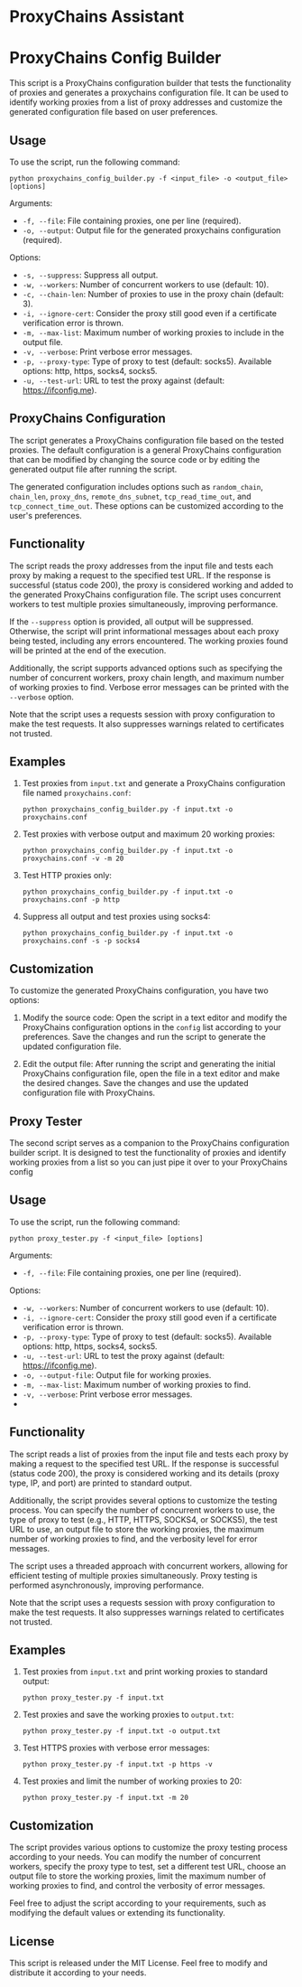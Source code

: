 # ProxyChains Assistant

ProxyChains Config Builder
==========================

This script is a ProxyChains configuration builder that tests the functionality of proxies and generates a proxychains configuration file. It can be used to identify working proxies from a list of proxy addresses and customize the generated configuration file based on user preferences.

Usage
-----
To use the script, run the following command:

```
python proxychains_config_builder.py -f <input_file> -o <output_file> [options]
```


Arguments:
- `-f, --file`: File containing proxies, one per line (required).
- `-o, --output`: Output file for the generated proxychains configuration (required).

Options:
- `-s, --suppress`: Suppress all output.
- `-w, --workers`: Number of concurrent workers to use (default: 10).
- `-c, --chain-len`: Number of proxies to use in the proxy chain (default: 3).
- `-i, --ignore-cert`: Consider the proxy still good even if a certificate verification error is thrown.
- `-m, --max-list`: Maximum number of working proxies to include in the output file.
- `-v, --verbose`: Print verbose error messages.
- `-p, --proxy-type`: Type of proxy to test (default: socks5). Available options: http, https, socks4, socks5.
- `-u, --test-url`: URL to test the proxy against (default: https://ifconfig.me).

ProxyChains Configuration
-------------------------
The script generates a ProxyChains configuration file based on the tested proxies. The default configuration is a general ProxyChains configuration that can be modified by changing the source code or by editing the generated output file after running the script.

The generated configuration includes options such as `random_chain`, `chain_len`, `proxy_dns`, `remote_dns_subnet`, `tcp_read_time_out`, and `tcp_connect_time_out`. These options can be customized according to the user's preferences.

Functionality
-------------
The script reads the proxy addresses from the input file and tests each proxy by making a request to the specified test URL. If the response is successful (status code 200), the proxy is considered working and added to the generated ProxyChains configuration file. The script uses concurrent workers to test multiple proxies simultaneously, improving performance.

If the `--suppress` option is provided, all output will be suppressed. Otherwise, the script will print informational messages about each proxy being tested, including any errors encountered. The working proxies found will be printed at the end of the execution.

Additionally, the script supports advanced options such as specifying the number of concurrent workers, proxy chain length, and maximum number of working proxies to find. Verbose error messages can be printed with the `--verbose` option.

Note that the script uses a requests session with proxy configuration to make the test requests. It also suppresses warnings related to certificates not trusted.

Examples
--------
1. Test proxies from `input.txt` and generate a ProxyChains configuration file named `proxychains.conf`:
   ```
   python proxychains_config_builder.py -f input.txt -o proxychains.conf
   ```

2. Test proxies with verbose output and maximum 20 working proxies:
   ```
   python proxychains_config_builder.py -f input.txt -o proxychains.conf -v -m 20
   ```

3. Test HTTP proxies only:
   ```
   python proxychains_config_builder.py -f input.txt -o proxychains.conf -p http
   ```

4. Suppress all output and test proxies using socks4:
   ```
   python proxychains_config_builder.py -f input.txt -o proxychains.conf -s -p socks4
   ```

Customization
-------------
To customize the generated ProxyChains configuration, you have two options:

1. Modify the source code: Open the script in a text editor and modify the ProxyChains configuration options in the `config` list according to your preferences. Save the changes and run the script to generate the updated configuration file.

2. Edit the output file: After running the script and generating the initial ProxyChains configuration file, open the file in a text editor and make the desired changes. Save the changes and use the updated configuration file with ProxyChains.



Proxy Tester
--------------------
The second script serves as a companion to the ProxyChains configuration builder script. It is designed to test the functionality of proxies and identify working proxies from a list so you can just pipe it over to your ProxyChains config

Usage
-----
To use the script, run the following command:

```
python proxy_tester.py -f <input_file> [options]
```

Arguments:
- `-f, --file`: File containing proxies, one per line (required).

Options:

- `-w, --workers`: Number of concurrent workers to use (default: 10).
- `-i, --ignore-cert`: Consider the proxy still good even if a certificate verification error is thrown.
- `-p, --proxy-type`: Type of proxy to test (default: socks5). Available options: http, https, socks4, socks5.
- `-u, --test-url`: URL to test the proxy against (default: https://ifconfig.me).
- `-o, --output-file`: Output file for working proxies.
- `-m, --max-list`: Maximum number of working proxies to find.
- `-v, --verbose`: Print verbose error messages.
- 
Functionality
-------------
The script reads a list of proxies from the input file and tests each proxy by making a request to the specified test URL. If the response is successful (status code 200), the proxy is considered working and its details (proxy type, IP, and port) are printed to standard output.

Additionally, the script provides several options to customize the testing process. You can specify the number of concurrent workers to use, the type of proxy to test (e.g., HTTP, HTTPS, SOCKS4, or SOCKS5), the test URL to use, an output file to store the working proxies, the maximum number of working proxies to find, and the verbosity level for error messages.

The script uses a threaded approach with concurrent workers, allowing for efficient testing of multiple proxies simultaneously. Proxy testing is performed asynchronously, improving performance.

Note that the script uses a requests session with proxy configuration to make the test requests. It also suppresses warnings related to certificates not trusted.

Examples
--------
1. Test proxies from `input.txt` and print working proxies to standard output:
   ```
   python proxy_tester.py -f input.txt
   ```

2. Test proxies and save the working proxies to `output.txt`:
   ```
   python proxy_tester.py -f input.txt -o output.txt
   ```

3. Test HTTPS proxies with verbose error messages:
   ```
   python proxy_tester.py -f input.txt -p https -v
   ```

4. Test proxies and limit the number of working proxies to 20:
   ```
   python proxy_tester.py -f input.txt -m 20
   ```

Customization
-------------
The script provides various options to customize the proxy testing process according to your needs. You can modify the number of concurrent workers, specify the proxy type to test, set a different test URL, choose an output file to store the working proxies, limit the maximum number of working proxies to find, and control the verbosity of error messages.

Feel free to adjust the script according to your requirements, such as modifying the default values or extending its functionality.

License
-------
This script is released under the MIT License. Feel free to modify and distribute it according to your needs.

